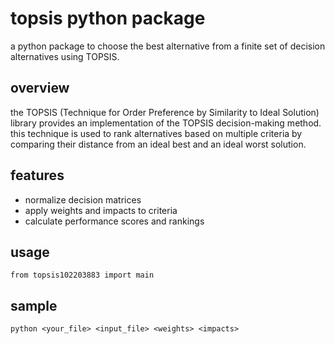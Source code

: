 # topsis python package
a python package to choose the best alternative from a finite set of decision alternatives using TOPSIS.

## overview
the TOPSIS (Technique for Order Preference by Similarity to Ideal Solution) library provides an implementation of the TOPSIS decision-making method. this technique is used to rank alternatives based on multiple criteria by comparing their distance from an ideal best and an ideal worst solution.

## features
<ul>
  <li>normalize decision matrices</li>
  <li>apply weights and impacts to criteria</li>
  <li>calculate performance scores and rankings</li>
</ul>

## usage 
```from topsis102203883 import main```

## sample 
```python <your_file> <input_file> <weights> <impacts>```